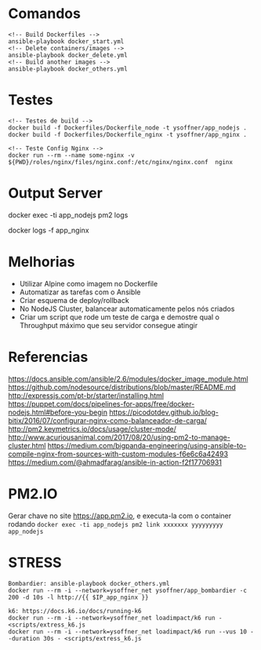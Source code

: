 # Comandos
```
<!-- Build Dockerfiles -->
ansible-playbook docker_start.yml
<!-- Delete containers/images -->
ansible-playbook docker_delete.yml
<!-- Build another images -->
ansible-playbook docker_others.yml
```

# Testes
```
<!-- Testes de build -->
docker build -f Dockerfiles/Dockerfile_node -t ysoffner/app_nodejs .
docker build -f Dockerfiles/Dockerfile_nginx -t ysoffner/app_nginx .

<!-- Teste Config Nginx -->
docker run --rm --name some-nginx -v ${PWD}/roles/nginx/files/nginx.conf:/etc/nginx/nginx.conf  nginx
```
# Output Server
docker exec -ti app_nodejs pm2 logs

docker logs -f app_nginx

<!-- NGINX Balanceador
round-robin: las peticiones son distribuidas entre los servidores de forma cíclica. Cabe la posibilidad de que las peticiones más pesadas sean procesadas por el mismo servidor, distribuye las peticiones de forma ecuánime pero la carga no.

least-connected: la siguiente petición es atendida por el servidor con menos conexiones activas.

ip-hash: se selecciona el servidor que atenderá la petición en base a algún dato como la dirección IP, de esta forma todas las peticiones de un usuario son atendidas por el mismo servidor.
-->
# Melhorias
* Utilizar Alpine como imagem no Dockerfile
* Automatizar as tarefas com o Ansible
* Criar esquema de deploy/rollback
* No NodeJS Cluster, balancear automaticamente pelos nós criados
* Criar um script que rode um teste de carga e demostre qual o Throughput máximo que seu servidor consegue atingir
<!-- Obtain the number of CPUs/cores
num_cpu=$(grep -c ^processor /proc/cpuinfo)
 -->
# Referencias
https://docs.ansible.com/ansible/2.6/modules/docker_image_module.html
https://github.com/nodesource/distributions/blob/master/README.md
http://expressjs.com/pt-br/starter/installing.html
https://puppet.com/docs/pipelines-for-apps/free/docker-nodejs.html#before-you-begin
https://picodotdev.github.io/blog-bitix/2016/07/configurar-nginx-como-balanceador-de-carga/
http://pm2.keymetrics.io/docs/usage/cluster-mode/
http://www.acuriousanimal.com/2017/08/20/using-pm2-to-manage-cluster.html
https://medium.com/bigpanda-engineering/using-ansible-to-compile-nginx-from-sources-with-custom-modules-f6e6c6a42493
https://medium.com/@ahmadfarag/ansible-in-action-f2f17706931

# PM2.IO
Gerar chave no site https://app.pm2.io, e executa-la com o container rodando
```docker exec -ti app_nodejs pm2 link xxxxxxx yyyyyyyyy app_nodejs```

# STRESS
```
Bombardier: ansible-playbook docker_others.yml
docker run --rm -i --network=ysoffner_net ysoffner/app_bombardier -c 200 -d 10s -l http://{{ $IP_app_nginx }}

k6: https://docs.k6.io/docs/running-k6
docker run --rm -i --network=ysoffner_net loadimpact/k6 run - <scripts/extress_k6.js
docker run --rm -i --network=ysoffner_net loadimpact/k6 run --vus 10 --duration 30s - <scripts/extress_k6.js
```

<!-- 
# Projeto de rollback, precisa gerar um push com a imagem atual, e voltar a versão
# Projeto de CI, acho que pelo ansible tem, mas da pra fazer por github / travis / hub.docker
# deve reiniciar os processos sem afetar a disponibilidade
# A aplicação Node deverá ser acessada via server Web com um Proxy Reverso, intermediando http(s) e processos nodes
# Fazer um script para teste de carga, demostrando o Throughput maximo do servidorchkconfig --list ntpdate -->

